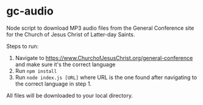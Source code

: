 # gc-audio
Node script to download MP3 audio files from the General Conference site for the Church of Jesus Christ of Latter-day Saints.

Steps to run:

1. Navigate to https://www.ChurchofJesusChrist.org/general-conference and make sure it's the correct language
1. Run `npm install`
1. Run `node index.js [URL]` where URL is the one found after navigating to the correct language in step 1.

All files will be downloaded to your local directory.
